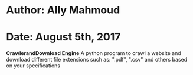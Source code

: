 # Author: Ally Mahmoud
# Date: August 5th, 2017

**CrawlerandDownload Engine** A python program to crawl a website and download different file extensions such as: ".pdf", ".csv" and others based on your specifications